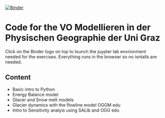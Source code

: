 [![Binder](https://mybinder.org/badge_logo.svg)](https://mybinder.org/v2/gh/tgoelles/Modellieren-in-der-Physischen-Geographie/HEAD)


# Code for the VO Modellieren in der Physischen Geographie der Uni Graz

Click on the Binder logo on top to lounch the juypter lab envrionment needed for the exercises.
Everything runs in the browser so no isntalls are needed.

## Content

* Basic intro to Python
* Energy Balance model
* Glacer and Snow melt models
* Glacier dynamics with the flowline model OGGM edu
* Intro to Sensitivity analyis using SALib and OGG edu
